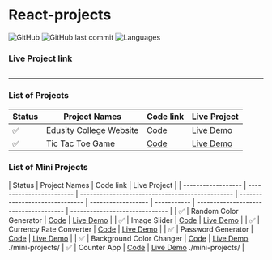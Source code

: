 # React-projects

![GitHub](https://img.shields.io/github/license/mohitkhedkar/react-projects?style=for-the-badge)
![GitHub last commit](https://img.shields.io/github/last-commit/mohitkhedkar/react-projects?style=for-the-badge)
![Languages](https://img.shields.io/github/languages/count/mohitkhedkar/react-projects?style=for-the-badge)

### Live Project link

##

---

### List of Projects

| Status             | Project Names           | Code link                          | Live Project                                         |
| ------------------ | ----------------------- | ---------------------------------- | ---------------------------------------------------- |
| :white_check_mark: | Edusity College Website | [Code](./projects/collegeWebsite/) | [Live Demo](https://edusity-mk.netlify.app/)         |
| :white_check_mark: | Tic Tac Toe Game        | [Code](./projects/TicTacToe-Game/) | [Live Demo](https://tictactoe-react-mk.netlify.app/) |

### List of Mini Projects

| Status             | Project Names            | Code link                                       | Live Project                   |
| ------------------ | ------------------------ | ----------------------------------------------- | ------------------------------ | ------------------ | ----------- | ------------------------------------- | ------------------------------ |
| :white_check_mark: | Random Color Generator   | [Code](./mini-projects/06randomColorGenerator/) | [Live Demo]()                  |
| :white_check_mark: | Image Slider             | [Code](./mini-projects/05ImageSlider/)          | [Live Demo]()                  |
| :white_check_mark: | Currency Rate Converter  | [Code](./mini-projects/04currencyRate/)         | [Live Demo]()                  |
| :white_check_mark: | Password Generator       | [Code](./mini-projects/03passwordGenerator/)    | [Live Demo]()                  |
| :white_check_mark: | Background Color Changer | [Code](./mini-projects/02backgroundChanger/)    | [Live Demo]() ./mini-projects/ | :white_check_mark: | Counter App | [Code](./mini-projects/01counterApp/) | [Live Demo]() ./mini-projects/ |
